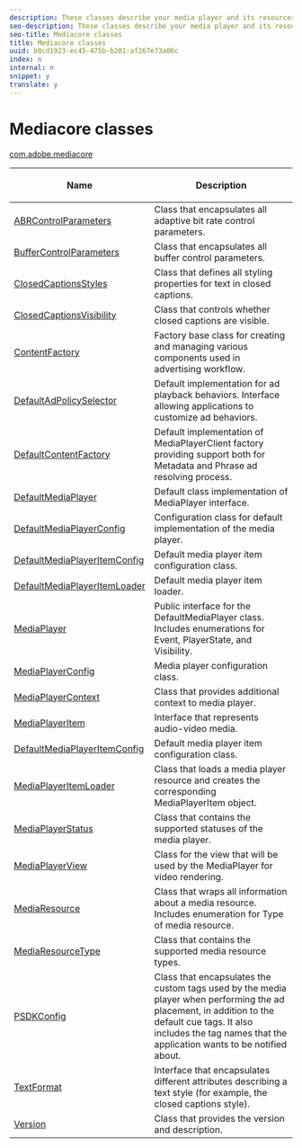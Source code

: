 ```yaml
---
description: These classes describe your media player and its resources.
seo-description: These classes describe your media player and its resources.
seo-title: Mediacore classes
title: Mediacore classes
uuid: b0cd1923-ec45-475b-b201-af267e73a06c
index: n
internal: n
snippet: y
translate: y
---
```


# Mediacore classes


[com.adobe.mediacore](http://help.adobe.com/en_US/primetime/api/psdk/asdoc-dhls_1.4/com/adobe/mediacore/package-detail.html)
<table frame="all" colsep="1" rowsep="1" id="table_2801E01282A948E6917910CA2FD1E05C"> 
 <thead> 
  <tr rowsep="1"> 
   <th colname="1" class="entry"> <p>Name</p> </th> 
   <th colname="2" class="entry"> <p>Description</p> </th> 
  </tr> 
 </thead>
 <tbody> 
  <tr rowsep="1"> 
   <td colname="1"><span class="codeph"><a href="http://help.adobe.com/en_US/primetime/api/psdk/asdoc-dhls_1.4/com/adobe/mediacore/ABRControlParameters.html" format="html" scope="external">ABRControlParameters</a> </span></td> 
   <td colname="2">Class that encapsulates all adaptive bit rate control parameters.</td> 
  </tr> 
  <tr rowsep="1"> 
   <td colname="1"><span class="codeph"><a href="http://help.adobe.com/en_US/primetime/api/psdk/asdoc-dhls_1.4/com/adobe/mediacore/BufferControlParameters.html" format="html" scope="external">BufferControlParameters</a></span> </td> 
   <td colname="2">Class that encapsulates all buffer control parameters.</td> 
  </tr> 
  <tr rowsep="1"> 
   <td colname="1"><span class="codeph"><a href="http://help.adobe.com/en_US/primetime/api/psdk/asdoc-dhls_1.4/com/adobe/mediacore/ClosedCaptionStyles.html" format="html" scope="external">ClosedCaptionsStyles</a></span> </td> 
   <td colname="2">Class that defines all styling properties for text in closed captions.</td> 
  </tr> 
  <tr rowsep="1"> 
   <td colname="1"><span class="codeph"><a href="http://help.adobe.com/en_US/primetime/api/psdk/asdoc-dhls_1.4/com/adobe/mediacore/ClosedCaptionsVisibility.html" format="html" scope="external">ClosedCaptionsVisibility</a></span> </td> 
   <td colname="2">Class that controls whether closed captions are visible.</td> 
  </tr> 
  <tr rowsep="1"> 
   <td colname="1"><span class="codeph"><a href="http://help.adobe.com/en_US/primetime/api/psdk/asdoc-dhls_1.4/com/adobe/mediacore/ContentFactory.html" format="html" scope="external">ContentFactory</a> </span></td> 
   <td colname="2">Factory base class for creating and managing various components used in advertising workflow.</td> 
  </tr> 
  <tr rowsep="1"> 
   <td colname="1"><span class="codeph"> <a href="http://help.adobe.com/en_US/primetime/api/psdk/asdoc-dhls_1.4/com/adobe/mediacore/DefaultAdPolicySelector.html" format="html" scope="external">DefaultAdPolicySelector</a></span></td> 
   <td colname="2">Default implementation for ad playback behaviors. Interface allowing applications to customize ad behaviors.</td> 
  </tr> 
  <tr rowsep="1"> 
   <td colname="1"><span class="codeph"><a href="http://help.adobe.com/en_US/primetime/api/psdk/asdoc-dhls_1.4/com/adobe/mediacore/DefaultContentFactory.html" format="html" scope="external">DefaultContentFactory</a></span> </td> 
   <td colname="2">Default implementation of <span class="codeph">MediaPlayerClient</span> factory providing support both for Metadata and 
    <ph conref="phrase_library_dhls_1.4.xml#c_psdk_phrase-library/auditude-name-long">
     Phrase
    </ph> ad resolving process. </td> 
  </tr> 
  <tr rowsep="1"> 
   <td colname="1"><span class="codeph"><a href="http://help.adobe.com/en_US/primetime/api/psdk/asdoc-dhls_1.4/com/adobe/mediacore/DefaultMediaPlayer.html" format="html" scope="external">DefaultMediaPlayer</a></span></td> 
   <td colname="2">Default class implementation of <span class="codeph">MediaPlayer</span> interface. </td> 
  </tr> 
  <tr rowsep="1"> 
   <td colname="1"><span class="codeph"><a href="http://help.adobe.com/en_US/primetime/api/psdk/asdoc-dhls_1.4/com/adobe/mediacore/DefaultMediaPlayerConfig.html" format="html" scope="external">DefaultMediaPlayerConfig</a> </span></td> 
   <td colname="2">Configuration class for default implementation of the media player.</td> 
  </tr> 
  <tr rowsep="1"> 
   <td colname="1"><span class="codeph"><a href="http://help.adobe.com/en_US/primetime/api/psdk/asdoc-dhls_1.4/com/adobe/mediacore/DefaultMediaPlayerItemConfig.html" format="html" scope="external">DefaultMediaPlayerItemConfig</a></span> </td> 
   <td colname="2">Default media player item configuration class.</td> 
  </tr> 
  <tr rowsep="1"> 
   <td colname="1"><span class="codeph"><a href="http://help.adobe.com/en_US/primetime/api/psdk/asdoc-dhls_1.4/com/adobe/mediacore/DefaultMediaPlayerItemLoader.html" format="html" scope="external">DefaultMediaPlayerItemLoader</a></span> </td> 
   <td colname="2">Default media player item loader.</td> 
  </tr> 
  <tr rowsep="1"> 
   <td colname="1"><span class="codeph"><a href="http://help.adobe.com/en_US/primetime/api/psdk/asdoc-dhls_1.4/com/adobe/mediacore/MediaPlayer.html" format="html" scope="external">MediaPlayer</a></span> </td> 
   <td colname="2">Public interface for the <span class="codeph">DefaultMediaPlayer</span> class. Includes enumerations for Event, PlayerState, and Visibility. </td> 
  </tr> 
  <tr rowsep="1"> 
   <td colname="1"><span class="codeph"><a href="http://help.adobe.com/en_US/primetime/api/psdk/asdoc-dhls_1.4/com/adobe/mediacore/MediaPlayerConfig.html" format="html" scope="external">MediaPlayerConfig</a> </span></td> 
   <td colname="2">Media player configuration class.</td> 
  </tr> 
  <tr rowsep="1"> 
   <td colname="1"><span class="codeph"><a href="http://help.adobe.com/en_US/primetime/api/psdk/asdoc-dhls_1.4/com/adobe/mediacore/MediaPlayerContext.html" format="html" scope="external">MediaPlayerContext</a></span> </td> 
   <td colname="2">Class that provides additional context to media player.</td> 
  </tr> 
  <tr rowsep="1"> 
   <td colname="1"><span class="codeph"><a href="http://help.adobe.com/en_US/primetime/api/psdk/asdoc-dhls_1.4/com/adobe/mediacore/MediaPlayerItem.html" format="html" scope="external">MediaPlayerItem</a></span> </td> 
   <td colname="2">Interface that represents audio-video media.</td> 
  </tr> 
  <tr rowsep="1"> 
   <td colname="1"><span class="codeph"><a href="http://help.adobe.com/en_US/primetime/api/psdk/asdoc-dhls_1.4/com/adobe/mediacore/DefaultMediaPlayerItemConfig.html" format="html" scope="external">DefaultMediaPlayerItemConfig</a></span> </td> 
   <td colname="2">Default media player item configuration class.</td> 
  </tr> 
  <tr rowsep="1"> 
   <td colname="1"><span class="codeph"><a href="http://help.adobe.com/en_US/primetime/api/psdk/asdoc-dhls_1.4/com/adobe/mediacore/MediaPlayerItemLoader.html" format="html" scope="external">MediaPlayerItemLoader</a></span> </td> 
   <td colname="2">Class that loads a media player resource and creates the corresponding <span class="codeph">MediaPlayerItem</span> object. </td> 
  </tr> 
  <tr rowsep="1"> 
   <td colname="1"><span class="codeph"><a href="http://help.adobe.com/en_US/primetime/api/psdk/asdoc-dhls_1.4/com/adobe/mediacore/MediaPlayerStatus.html" format="html" scope="external">MediaPlayerStatus</a></span> </td> 
   <td colname="2">Class that contains the supported statuses of the media player.</td> 
  </tr> 
  <tr rowsep="1"> 
   <td colname="1"><span class="codeph"><a href="http://help.adobe.com/en_US/primetime/api/psdk/asdoc-dhls_1.4/com/adobe/mediacore/MediaPlayerView.html" format="html" scope="external">MediaPlayerView</a></span> </td> 
   <td colname="2">Class for the view that will be used by the <span class="codeph">MediaPlayer</span> for video rendering. </td> 
  </tr> 
  <tr rowsep="1"> 
   <td colname="1"><span class="codeph"><a href="http://help.adobe.com/en_US/primetime/api/psdk/asdoc-dhls_1.4/com/adobe/mediacore/MediaResource.html" format="html" scope="external">MediaResource</a></span></td> 
   <td colname="2">Class that wraps all information about a media resource. Includes enumeration for Type of media resource.</td> 
  </tr> 
  <tr rowsep="1"> 
   <td colname="1"><span class="codeph"><a href="http://help.adobe.com/en_US/primetime/api/psdk/asdoc-dhls_1.4/com/adobe/mediacore/MediaResourceType.html" format="html" scope="external">MediaResourceType</a></span></td> 
   <td colname="2">Class that contains the supported media resource types.</td> 
  </tr> 
  <tr rowsep="1"> 
   <td colname="1"><span class="codeph"><a href="http://help.adobe.com/en_US/primetime/api/psdk/asdoc-dhls_1.4/com/adobe/mediacore/PSDKConfig.html" format="html" scope="external">PSDKConfig</a></span> </td> 
   <td colname="2">Class that encapsulates the custom tags used by the media player when performing the ad placement, in addition to the default cue tags. It also includes the tag names that the application wants to be notified about.</td> 
  </tr> 
  <tr rowsep="1"> 
   <td colname="1"><span class="codeph"><a href="http://help.adobe.com/en_US/primetime/api/psdk/asdoc-dhls_1.4/com/adobe/mediacore/TextFormat.html" format="html" scope="external">TextFormat</a></span> </td> 
   <td colname="2">Interface that encapsulates different attributes describing a text style (for example, the closed captions style).</td> 
  </tr> 
  <tr rowsep="0"> 
   <td colname="1"><span class="codeph"><a href="http://help.adobe.com/en_US/primetime/api/psdk/asdoc-dhls_1.4/com/adobe/mediacore/Version.html" format="html" scope="external">Version</a></span></td> 
   <td colname="2">Class that provides the 
    <ph conkeyref="phrases/primetime-sdk-name"></ph> version and description. </td> 
  </tr> 
 </tbody> 
</table>

